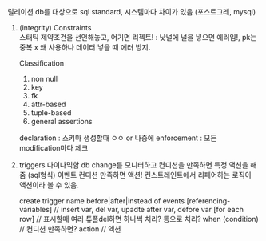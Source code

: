 릴레이션 db를 대상으로
sql standard, 시스템마다 차이가 있음 (포스트그레, mysql)

1. (integrity) Constraints  
   스태틱
   제약조건을 선언해놓고, 어기면 리젝트! : 낫널에 널을 넣으면 에러임!, pk는 중복 x
   왜 사용하나
   데이터 넣을 때 에러 방지.

   Classification

   1. non null
   2. key
   3. fk
   4. attr-based
   5. tuple-based
   6. general assertions

   declaration : 스키마 생성할때 ㅇㅇ or 나중에
   enforcement : 모든 modification마다 체크

2. triggers
   다이나믹함
   db change를 모니터하고 컨디션을 만족하면 특정 액션을 해줌 (sql형식)
   이벤트 컨디션 만족하면 액션!
   컨스트레인트에서 리페어하는 로직이 액션이라 볼 수 있음.

   create trigger name
   before|after|instead of events
   [referencing-variables] // insert var, del var, upadte after var, defore var
   [for each row] // 표시할때 여러 튜플del하면 하나씩 처리? 통으로 처리?
   when (condition) // 컨디션 만족하면?
   action // 액션
